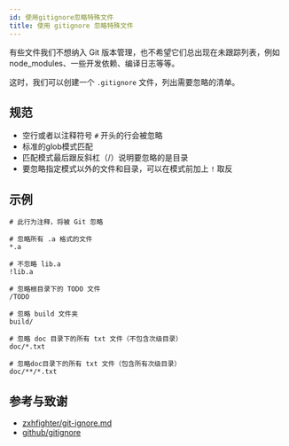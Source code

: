 ```yaml
---
id: 使用gitignore忽略特殊文件
title: 使用 gitignore 忽略特殊文件
---
```


有些文件我们不想纳入 Git 版本管理，也不希望它们总出现在未跟踪列表，例如 node_modules、一些开发依赖、编译日志等等。

这时，我们可以创建一个 `.gitignore` 文件，列出需要忽略的清单。

## 规范

- 空行或者以注释符号 `#` 开头的行会被忽略
- 标准的glob模式匹配
- 匹配模式最后跟反斜杠（/）说明要忽略的是目录
- 要忽略指定模式以外的文件和目录，可以在模式前加上 `!` 取反

## 示例

```gitignore
# 此行为注释，将被 Git 忽略

# 忽略所有 .a 格式的文件
*.a

# 不忽略 lib.a
!lib.a

# 忽略根目录下的 TODO 文件
/TODO

# 忽略 build 文件夹
build/

# 忽略 doc 目录下的所有 txt 文件（不包含次级目录）
doc/*.txt

# 忽略doc目录下的所有 txt 文件（包含所有次级目录）
doc/**/*.txt
```

## 参考与致谢 

- [zxhfighter/git-ignore.md](https://gist.github.com/zxhfighter/6320b9a08698bb8703ee)
- [github/gitignore](https://github.com/github/gitignore)
